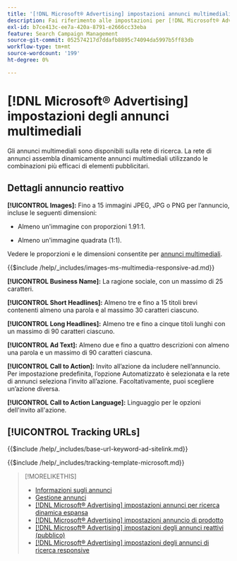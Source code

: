 ```yaml
---
title: '[!DNL Microsoft® Advertising] impostazioni annunci multimediali'
description: Fai riferimento alle impostazioni per [!DNL Microsoft® Advertising] annunci multimediali.
exl-id: b7ce413c-ee7a-420a-8791-e2666cc33eba
feature: Search Campaign Management
source-git-commit: 052574217d7ddafb8895c74094da5997b5ff83db
workflow-type: tm+mt
source-wordcount: '199'
ht-degree: 0%

---
```


# [!DNL Microsoft® Advertising] impostazioni degli annunci multimediali

Gli annunci multimediali sono disponibili sulla rete di ricerca. La rete di annunci assembla dinamicamente annunci multimediali utilizzando le combinazioni più efficaci di elementi pubblicitari.

## Dettagli annuncio reattivo

**[!UICONTROL Images]:** Fino a 15 immagini JPEG, JPG o PNG per l’annuncio, incluse le seguenti dimensioni:

* Almeno un&#39;immagine con proporzioni 1.91:1.

* Almeno un&#39;immagine quadrata (1:1).

Vedere le proporzioni e le dimensioni consentite per [annunci multimediali](https://help.ads.microsoft.com/#apex/ads/en/60107/0).

<!-- Instructions -->

{{$include /help/_includes/images-ms-multimedia-responsive-ad.md}}

**[!UICONTROL Business Name]:** La ragione sociale, con un massimo di 25 caratteri.

**[!UICONTROL Short Headlines]:** Almeno tre e fino a 15 titoli brevi contenenti almeno una parola e al massimo 30 caratteri ciascuno.

**[!UICONTROL Long Headlines]:** Almeno tre e fino a cinque titoli lunghi con un massimo di 90 caratteri ciascuno.

**[!UICONTROL Ad Text]:** Almeno due e fino a quattro descrizioni con almeno una parola e un massimo di 90 caratteri ciascuna.

**[!UICONTROL Call to Action]:** Invito all’azione da includere nell’annuncio. Per impostazione predefinita, l’opzione Automatizzato è selezionata e la rete di annunci seleziona l’invito all’azione. Facoltativamente, puoi scegliere un’azione diversa.

**[!UICONTROL Call to Action Language]:** Linguaggio per le opzioni dell&#39;invito all&#39;azione.

## [!UICONTROL Tracking URLs]

<!-- **[!UICONTROL Base URl]:** -->

{{$include /help/_includes/base-url-keyword-ad-sitelink.md}}

<!-- **[!UICONTROL Tracking Template]:** -->

{{$include /help/_includes/tracking-template-microsoft.md}}

>[!MORELIKETHIS]
>
>* [Informazioni sugli annunci](ad-about.md)
>* [Gestione annunci](ad-manage.md)
>* [[!DNL Microsoft® Advertising] impostazioni annunci per ricerca dinamica espansa](ad-settings-microsoft-dsa.md)
>* [[!DNL Microsoft® Advertising] impostazioni annuncio di prodotto](ad-settings-microsoft-product.md)
>* [[!DNL Microsoft® Advertising] impostazioni degli annunci reattivi (pubblico)](ad-settings-microsoft-responsive.md)
>* [[!DNL Microsoft® Advertising] impostazioni degli annunci di ricerca responsive](ad-settings-microsoft-rsa.md)
